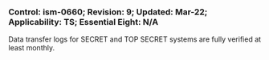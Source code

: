 ### Control: ism-0660; Revision: 9; Updated: Mar-22; Applicability: TS; Essential Eight: N/A
<p>Data transfer logs for SECRET and TOP SECRET systems are fully verified at least monthly.</p>